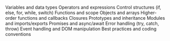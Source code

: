   Variables and data types
Operators and expressions
Control structures (if, else, for, while, switch)
Functions and scope
Objects and arrays
Higher-order functions and callbacks
  Closures
  Prototypes and inheritance
  Modules and imports/exports
  Promises and async/await
  Error handling (try, catch, throw)
  Event handling and DOM manipulation
Best practices and coding conventions